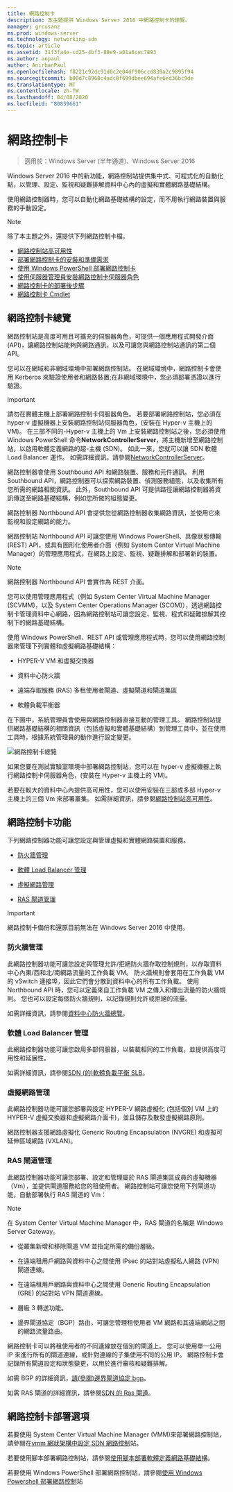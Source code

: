 ```yaml
---
title: 網路控制卡
description: 本主題提供 Windows Server 2016 中網路控制卡的總覽。
manager: grcusanz
ms.prod: windows-server
ms.technology: networking-sdn
ms.topic: article
ms.assetid: 31f3fa4e-cd25-4bf3-89e9-a01a6cec7893
ms.author: anpaul
author: AnirbanPaul
ms.openlocfilehash: f8221c92dc91d0c2e04df906ccd839a2c9895f94
ms.sourcegitcommit: b00d7c8968c4adc8f699dbee694afe6ed36bc9de
ms.translationtype: MT
ms.contentlocale: zh-TW
ms.lasthandoff: 04/08/2020
ms.locfileid: "80859661"
---
```

# <a name="network-controller"></a>網路控制卡

>適用於：Windows Server (半年通道)、Windows Server 2016

Windows Server 2016 中的新功能，網路控制站提供集中式、可程式化的自動化點，以管理、設定、監視和疑難排解資料中心內的虛擬和實體網路基礎結構。 

使用網路控制器時，您可以自動化網路基礎結構的設定，而不用執行網路裝置與服務的手動設定。

> [!NOTE]
> 除了本主題之外，還提供下列網路控制卡檔。
> - [網路控制站高可用性](network-controller-high-availability.md)
> - [部署網路控制卡的安裝和準備需求](../../plan/Installation-and-Preparation-Requirements-for-Deploying-Network-Controller.md)  
> - [使用 Windows PowerShell 部署網路控制卡](../../deploy/Deploy-Network-Controller-using-Windows-PowerShell.md)  
> - [使用伺服器管理員安裝網路控制卡伺服器角色](Install-the-Network-Controller-server-role-using-Server-Manager.md)
> - [網路控制卡的部署後步驟](post-deploy-steps-nc.md)
> - [網路控制卡 Cmdlet](https://technet.microsoft.com/library/mt576401.aspx) 

## <a name="network-controller-overview"></a><a name="bkmk_overview"></a>網路控制卡總覽

網路控制站是高度可用且可擴充的伺服器角色，可提供一個應用程式開發介面 \(API\)，讓網路控制站能夠與網路通訊，以及可讓您與網路控制站通訊的第二個 API。

您可以在網域和非網域環境中部署網路控制站。 在網域環境中，網路控制卡會使用 Kerberos 來驗證使用者和網路裝置;在非網域環境中，您必須部署憑證以進行驗證。

>[!IMPORTANT]
>請勿在實體主機上部署網路控制卡伺服器角色。 若要部署網路控制站，您必須在 hyper-v 虛擬機器上安裝網路控制站伺服器角色，\(安裝在 Hyper-v 主機上的 VM\)。 在三部不同的\-Hyper-v 主機上的 Vm 上安裝網路控制站之後，您必須使用 Windows PowerShell 命令**NetworkControllerServer**，將主機新增至網路控制站，以啟用軟體定義網路的超\-主機 \(SDN\)。 如此一來，您就可以讓 SDN 軟體 Load Balancer 運作。 如需詳細資訊，請參閱[NetworkControllerServer](https://technet.microsoft.com/itpro/powershell/windows/network-controller/new-networkcontrollerserver)。

網路控制器會使用 Southbound API 和網路裝置、服務和元件通訊。 利用 Southbound API，網路控制器可以探索網路裝置、偵測服務組態，以及收集所有您所需的網路相關資訊。 此外，Southbound API 可提供路徑讓網路控制器將資訊傳送至網路基礎結構，例如您所做的組態變更。

網路控制器 Northbound API 會提供您從網路控制器收集網路資訊，並使用它來監視和設定網路的能力。

網路控制站 Northbound API 可讓您使用 Windows PowerShell、具像狀態傳輸 \(REST\) API，或具有圖形化使用者介面（例如 System Center Virtual Machine Manager）的管理應用程式，在網路上設定、監視、疑難排解和部署新的裝置。

>[!NOTE]
>網路控制器 Northbound API 會實作為 REST 介面。

您可以使用管理應用程式（例如 System Center Virtual Machine Manager \(SCVMM\)，以及 System Center Operations Manager \(SCOM\)），透過網路控制卡管理資料中心網路，因為網路控制站可讓您設定、監視、程式和疑難排解其控制下的網路基礎結構。

使用 Windows PowerShell、REST API 或管理應用程式時，您可以使用網路控制器來管理下列實體和虛擬網路基礎結構：

- HYPER-V VM 和虛擬交換器

- 資料中心防火牆

- 遠端存取服務 \(RAS\) 多租使用者閘道、虛擬閘道和閘道集區

- 軟體負載平衡器

在下圖中，系統管理員會使用與網路控制器直接互動的管理工具。 網路控制站提供網路基礎結構的相關資訊（包括虛擬和實體基礎結構）到管理工具中，並在使用工具時，根據系統管理員的動作進行設定變更。  

![網路控制卡總覽](../../../media/Network-Controller/NetController_overview.png)  

如果您要在測試實驗室環境中部署網路控制站，您可以在 hyper-v 虛擬機器上執行網路控制卡伺服器角色，\(安裝在 Hyper-v 主機上的 VM\)。

若要在較大的資料中心內提供高可用性，您可以使用安裝在三部或多部 Hyper-v 主機上的三個 Vm 來部署叢集。 如需詳細資訊，請參閱[網路控制站高可用性](network-controller-high-availability.md)。

## <a name="network-controller-features"></a><a name="bkmk_features"></a>網路控制卡功能

下列網路控制器功能可讓您設定與管理虛擬和實體網路裝置和服務。  
  
-   [防火牆管理](#bkmk_firewall)  
  
-   [軟體 Load Balancer 管理](#bkmk_slb)  
  
-   [虛擬網路管理](#bkmk_virtual)  
  
-   [RAS 閘道管理](#bkmk_gateway)

>[!IMPORTANT]
>網路控制卡備份和還原目前無法在 Windows Server 2016 中使用。
  
### <a name="firewall-management"></a><a name="bkmk_firewall"></a>防火牆管理

此網路控制器功能可讓您設定與管理允許/拒絕防火牆存取控制規則，以存取資料中心內東/西和北/南網路流量的工作負載 VM。 防火牆規則會套用在工作負載 VM 的 vSwitch 連接埠，因此它們會分散到資料中心的所有工作負載。 使用 Northbound API 時，您可以定義來自工作負載 VM 之傳入和傳出流量的防火牆規則。 您也可以設定每個防火牆規則，以記錄規則允許或拒絕的流量。  

如需詳細資訊，請參閱[資料中心防火牆總覽](../../../sdn/technologies/network-function-virtualization/Datacenter-Firewall-Overview.md)。

### <a name="software-load-balancer-management"></a><a name="bkmk_slb"></a>軟體 Load Balancer 管理

此網路控制器功能可讓您啟用多部伺服器，以裝載相同的工作負載，並提供高度可用性和延展性。  
  
如需詳細資訊，請參閱[SDN &#40;的&#41;軟體負載平衡 SLB](../../../sdn/technologies/network-function-virtualization/Software-Load-Balancing--SLB--for-SDN.md)。  
  
### <a name="virtual-network-management"></a><a name="bkmk_virtual"></a>虛擬網路管理

此網路控制器功能可讓您部署與設定 HYPER-V 網路虛擬化 (包括個別 VM 上的 HYPER-V 虛擬交換器和虛擬網路介面卡)，並且儲存及散發虛擬網路原則。

網路控制器支援網路虛擬化 Generic Routing Encapsulation (NVGRE) 和虛擬可延伸區域網路 (VXLAN)。

### <a name="ras-gateway-management"></a><a name="bkmk_gateway"></a>RAS 閘道管理

此網路控制器功能可讓您部署、設定和管理屬於 RAS 閘道集區成員的虛擬機器（Vm），並提供閘道服務給您的租使用者。 網路控制站可讓您使用下列閘道功能，自動部署執行 RAS 閘道的 Vm：

> [!NOTE]
> 在 System Center Virtual Machine Manager 中，RAS 閘道的名稱是 Windows Server Gateway。

- 從叢集新增和移除閘道 VM 並指定所需的備份層級。

- 在遠端租用戶網路與資料中心之間使用 IPsec 的站對站虛擬私人網路 (VPN) 閘道連線。

- 在遠端租用戶網路與資料中心之間使用 Generic Routing Encapsulation (GRE) 的站對站 VPN 閘道連線。

- 層級 3 轉送功能。

- 邊界閘道協定（BGP）路由，可讓您管理租使用者 VM 網路和其遠端網站之間的網路流量路由。

網路控制卡可以將租使用者的不同連線放在個別的閘道上。 您可以使用單一公用 IP 來進行所有的閘道連線，或針對連線的子集使用不同的公用 IP。 網路控制卡會記錄所有閘道設定和狀態變更，以用於進行審核和疑難排解。

如需 BGP 的詳細資訊，[請&#40;參閱&#41;邊界閘道協定 bgp](../../../../remote/remote-access/bgp/Border-Gateway-Protocol-BGP.md)。

如需 RAS 閘道的詳細資訊，請參閱[SDN 的 Ras 閘道](../../../sdn/technologies/network-function-virtualization/RAS-Gateway-for-SDN.md)。

## <a name="network-controller-deployment-options"></a>網路控制卡部署選項

若要使用 System Center Virtual Machine Manager \(VMM\)來部署網路控制站，請參閱在[vmm 網狀架構中設定 SDN 網路控制](https://technet.microsoft.com/system-center-docs/vmm/scenario/sdn-network-controller)站。

若要使用腳本部署網路控制站，請參閱[使用腳本部署軟體定義網路基礎結構](../../deploy/Deploy-a-Software-Defined-Network-infrastructure-using-scripts.md)。

若要使用 Windows PowerShell 部署網路控制站，請參閱[使用 Windows Powershell 部署網路控制](../../deploy/Deploy-Network-Controller-using-Windows-PowerShell.md)站
